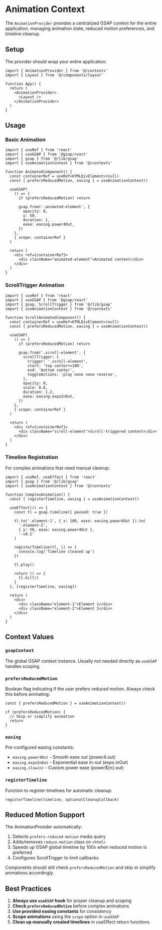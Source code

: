 # Animation Context

The `AnimationProvider` provides a centralized GSAP context for the entire application, managing animation state, reduced motion preferences, and timeline cleanup.

## Setup

The provider should wrap your entire application:

```tsx
import { AnimationProvider } from '@/contexts'
import { Layout } from '@/components/layout'

function App() {
  return (
    <AnimationProvider>
      <Layout />
    </AnimationProvider>
  )
}
```

## Usage

### Basic Animation

```tsx
import { useRef } from 'react'
import { useGSAP } from '@gsap/react'
import { gsap } from '@/lib/gsap'
import { useAnimationContext } from '@/contexts'

function AnimatedComponent() {
  const containerRef = useRef<HTMLDivElement>(null)
  const { prefersReducedMotion, easing } = useAnimationContext()

  useGSAP(
    () => {
      if (prefersReducedMotion) return

      gsap.from('.animated-element', {
        opacity: 0,
        y: 50,
        duration: 1,
        ease: easing.power4Out,
      })
    },
    { scope: containerRef }
  )

  return (
    <div ref={containerRef}>
      <div className="animated-element">Animated content</div>
    </div>
  )
}
```

### ScrollTrigger Animation

```tsx
import { useRef } from 'react'
import { useGSAP } from '@gsap/react'
import { gsap, ScrollTrigger } from '@/lib/gsap'
import { useAnimationContext } from '@/contexts'

function ScrollAnimatedComponent() {
  const containerRef = useRef<HTMLDivElement>(null)
  const { prefersReducedMotion, easing } = useAnimationContext()

  useGSAP(
    () => {
      if (prefersReducedMotion) return

      gsap.from('.scroll-element', {
        scrollTrigger: {
          trigger: '.scroll-element',
          start: 'top center+=100',
          end: 'bottom center',
          toggleActions: 'play none none reverse',
        },
        opacity: 0,
        scale: 0.8,
        duration: 1.2,
        ease: easing.expoInOut,
      })
    },
    { scope: containerRef }
  )

  return (
    <div ref={containerRef}>
      <div className="scroll-element">Scroll-triggered content</div>
    </div>
  )
}
```

### Timeline Registration

For complex animations that need manual cleanup:

```tsx
import { useRef, useEffect } from 'react'
import { gsap } from '@/lib/gsap'
import { useAnimationContext } from '@/contexts'

function ComplexAnimation() {
  const { registerTimeline, easing } = useAnimationContext()

  useEffect(() => {
    const tl = gsap.timeline({ paused: true })

    tl.to('.element-1', { x: 100, ease: easing.power4Out }).to(
      '.element-2',
      { y: 50, ease: easing.power4Out },
      '-=0.2'
    )

    registerTimeline(tl, () => {
      console.log('Timeline cleaned up')
    })

    tl.play()

    return () => {
      tl.kill()
    }
  }, [registerTimeline, easing])

  return (
    <div>
      <div className="element-1">Element 1</div>
      <div className="element-2">Element 2</div>
    </div>
  )
}
```

## Context Values

### `gsapContext`

The global GSAP context instance. Usually not needed directly as `useGSAP` handles scoping.

### `prefersReducedMotion`

Boolean flag indicating if the user prefers reduced motion. Always check this before animating:

```tsx
const { prefersReducedMotion } = useAnimationContext()

if (prefersReducedMotion) {
  // Skip or simplify animation
  return
}
```

### `easing`

Pre-configured easing constants:

- `easing.power4Out` - Smooth ease out (power4.out)
- `easing.expoInOut` - Exponential ease in-out (expo.inOut)
- `easing.slow(n)` - Custom power ease (power${n}.out)

### `registerTimeline`

Function to register timelines for automatic cleanup:

```tsx
registerTimeline(timeline, optionalCleanupCallback)
```

## Reduced Motion Support

The AnimationProvider automatically:

1. Detects `prefers-reduced-motion` media query
2. Adds/removes `reduce-motion` class on `<html>`
3. Speeds up GSAP global timeline by 100x when reduced motion is preferred
4. Configures ScrollTrigger to limit callbacks

Components should still check `prefersReducedMotion` and skip or simplify animations accordingly.

## Best Practices

1. **Always use `useGSAP` hook** for proper cleanup and scoping
2. **Check `prefersReducedMotion`** before complex animations
3. **Use provided easing constants** for consistency
4. **Scope animations** using the `scope` option in `useGSAP`
5. **Clean up manually created timelines** in useEffect return functions
